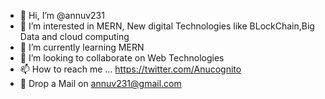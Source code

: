 - 👋 Hi, I’m @annuv231
- 👀 I’m interested in MERN, New digital Technologies like BLockChain,Big Data and cloud computing
- 🌱 I’m currently learning MERN
- 💞️ I’m looking to collaborate on Web Technologies 
- 📫 How to reach me ... https://twitter.com/Anucognito
- 📩 Drop a Mail on annuv231@gmail.com

<!---
annuv231/annuv231 is a ✨ special ✨ repository because its `README.md` (this file) appears on your GitHub profile.
You can click the Preview link to take a look at your changes.
--->
